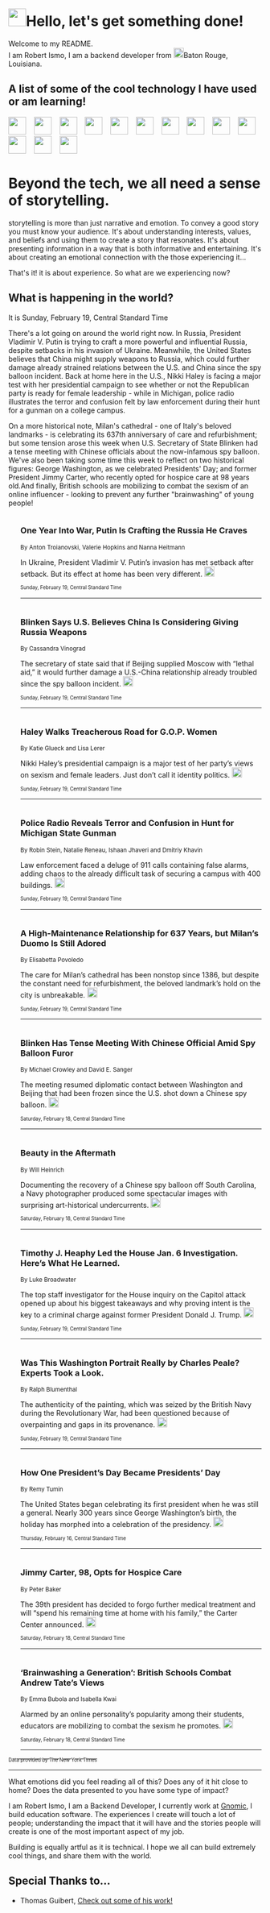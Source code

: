 <h1><img src="https://emojis.slackmojis.com/emojis/images/1643514375/3493/hot-coffee.gif?1643514375" width="35"/>Hello, let's get something done!</h1>

<p>Welcome to my README.<br/>
I am Robert Ismo, I am a backend developer from <img src="https://emojis.slackmojis.com/emojis/images/1638395689/50435/moulin_rouge.png?1638395689" width="20"/>Baton Rouge, Louisiana.</p>
<h2>A list of some of the cool technology I have used or am learning!</h2>
<p>
<img src="https://emojis.slackmojis.com/emojis/images/1643516091/21142/meow_bongotap.gif?1643516091" width="35" alt="">
<img src="https://img.shields.io/badge/Favorite%20Frontend%20Framework-SvelteKit-f83903" alt="">
<img src="https://img.shields.io/badge/Second%20Favorite-Vue-40b581" alt="">
<img src="https://img.shields.io/badge/Most%20Used%20Runtime-Nodejs-78b061" alt="">
<img src="https://emojis.slackmojis.com/emojis/images/1643517416/34482/fire.gif?1643517416" width="35" alt="">
<img src="https://img.shields.io/badge/Javascript%20But%20Better-Typescript-0078ca" alt="">
<img src="https://img.shields.io/badge/Favorite%20Language-Elixir-3e244d" alt="">
<img src="https://img.shields.io/badge/Containerize%20Everything-Docker-6ac9ef" alt="">
<img src="https://emojis.slackmojis.com/emojis/images/1643514596/5999/meow_party.gif?1643514596" width="35" alt="">
<img src="https://img.shields.io/badge/API%20Love%20Language-Graphql-de32a5" alt="">
<img src="https://img.shields.io/badge/Our%20Favorite%20Version%20Controller-Git-e94f33" alt="">
<img src="https://img.shields.io/badge/Favorite%20Database-Redis-d42d1d" alt="">
<img src="https://emojis.slackmojis.com/emojis/images/1643514559/5584/deployparrot.gif?1643514559" width="35" alt="">
<img src="https://img.shields.io/badge/Container%20Interstate-RabbitMQ-f66200" alt="">
<img src="https://img.shields.io/badge/Gotta%20Learn-Kubernetes-316adf" alt="">
<img src="https://img.shields.io/badge/Really%20Mature%20Now-WASM-654fef" alt="">
<img src="https://emojis.slackmojis.com/emojis/images/1666642497/61942/dance_vibe.gif?1666642497" width="35" alt="">
<img src="https://img.shields.io/badge/For%20My%20M1-ARM64-657d96" alt="">
<img src="https://img.shields.io/badge/Loving%20This%20So%20Much-TailwindCSS-17bcb5" alt="">
<img src="https://img.shields.io/badge/Cool%20Build%20Tool-Vite-f9cb24" alt="">
<img src="https://emojis.slackmojis.com/emojis/images/1669231376/62819/working-on-it.gif?1669231376" width="35" alt="">
<img src="https://img.shields.io/badge/Fun%20and%20Easy%20Database-MongoDB-5f8c49" alt="">
<img src="https://img.shields.io/badge/JS%20Life%20Support-NPM-c73737" alt="">
<img src="https://img.shields.io/badge/I%20Liked%20It-DynamoDB-0073b9" alt="">
<img src="https://emojis.slackmojis.com/emojis/images/1643514045/46/question.gif?1643514045" width="35" alt="">
<img src="https://img.shields.io/badge/cool-React-60d6f9" alt="">
<img src="https://img.shields.io/badge/Future%20Big%20Project-Lambda-f37e00" alt="">
<img src="https://img.shields.io/badge/NPM%20But%20Better-PNPM-f1aa07" alt="">
<img src="https://emojis.slackmojis.com/emojis/images/1643514943/9662/fbwow.gif?1643514943" width="35" alt="">
<img src="https://img.shields.io/badge/First%20Language-C-662079" alt="">
<img src="https://img.shields.io/badge/Where%20I%20Deploy%20Frontend-Vercel-000000" alt="">
<img src="https://img.shields.io/badge/Who%20Does%20not%20Want%20an%20App-Swift-f9492a" alt="">
<img src="https://emojis.slackmojis.com/emojis/images/1643514058/151/javascript.png?1643514058" width="35" alt="">
<img src="https://img.shields.io/badge/cool-Python-fbd542" alt="">
<img src="https://img.shields.io/badge/Favorite%20Something-Stripe-656cdc" alt="">
<img src="https://img.shields.io/badge/Of%20Course-HTML5-ed6327" alt="">
<img src="https://emojis.slackmojis.com/emojis/images/1660415405/60731/bomb.gif?1660415405" width="35" alt="">
<img src="https://img.shields.io/badge/hate-CSS-2964ec" alt="">
<img src="https://img.shields.io/badge/Learning-CircleCI-141215" alt="">
<img src="https://img.shields.io/badge/Learning-Rust-fbbb3b" alt="">
<img src="https://emojis.slackmojis.com/emojis/images/1660415397/60712/writing-hand.gif?1660415397" width="35" alt="">
<img src="https://img.shields.io/badge/Dev%20Browser%20of%20Choice-Firefox-cc4e26" alt="">
<img src="https://img.shields.io/badge/Recoverying%20From%20Windows-UNIX-1781e3" alt="">
<img src="https://img.shields.io/badge/LOVE-LogSeq-90c1c2" alt="">
<img src="https://emojis.slackmojis.com/emojis/images/1643514066/223/kirby.gif?1643514066" width="35" alt="">
<img src="https://img.shields.io/badge/Daily%20Driver-MacOS-e6e6e8" alt="">
<img src="https://img.shields.io/badge/Git%20Server-Github-000000" alt="">
<img src="https://img.shields.io/badge/enjoyable-EC2-f17428" alt="">
<img src="https://emojis.slackmojis.com/emojis/images/1643514239/2069/excited.gif?1643514239" width="35" alt="">
</p>
<h1>Beyond the tech, we all need a sense of storytelling.</h1>
<p>storytelling is more than just narrative and emotion. To convey a good story you must know your audience. It's about understanding interests, values, and beliefs and using them to create a story that resonates. It's about presenting information in a way that is both informative and entertaining. It's about creating an emotional connection with the those experiencing it...</p>
<p>That's it! it is about experience. So what are we experiencing now?</p>
<h2>What is happening in the world?</h2>
<p>It is Sunday, February 19, Central Standard Time</p>
<p>
There&#39;s a lot going on around the world right now. In Russia, President Vladimir V. Putin is trying to craft a more powerful and influential Russia, despite setbacks in his invasion of Ukraine. Meanwhile, the United States believes that China might supply weapons to Russia, which could further damage already strained relations between the U.S. and China since the spy balloon incident. Back at home here in the U.S., Nikki Haley is facing a major test with her presidential campaign to see whether or not the Republican party is ready for female leadership - while in Michigan, police radio illustrates the terror and confusion felt by law enforcement during their hunt for a gunman on a college campus. 

On a more historical note, Milan&#39;s cathedral - one of Italy&#39;s beloved landmarks - is celebrating its 637th anniversary of care and refurbishment; but some tension arose this week when U.S. Secretary of State Blinken had a tense meeting with Chinese officials about the now-infamous spy balloon. We&#39;ve also been taking some time this week to reflect on two historical figures: George Washington, as we celebrated Presidents&#39; Day; and former President Jimmy Carter, who recently opted for hospice care at 98 years old.And finally, British schools are mobilizing to combat the sexism of an online influencer - looking to prevent any further &quot;brainwashing&quot; of young people!</p>
<ol>
<img src="https://img.shields.io/badge/-world-blue" alt="">
<h3>One Year Into War, Putin Is Crafting the Russia He Craves</h3>
<sub>By Anton Troianovski, Valerie Hopkins and Nanna Heitmann</sub>
<p>In Ukraine, President Vladimir V. Putin’s invasion has met setback after setback. But its effect at home has been very different.  <a href="https://nyti.ms/3Z4IDzR"><img src="https://developer.nytimes.com/files/poweredby_nytimes_30b.png?v=1583354208352" height="20"></a></p>
<sub><sub>Sunday, February 19, Central Standard Time</sub></sub>
<hr/>
<img src="https://img.shields.io/badge/-world-blue" alt="">
<h3>Blinken Says U.S. Believes China Is Considering Giving Russia Weapons</h3>
<sub>By Cassandra Vinograd</sub>
<p>The secretary of state said that if Beijing supplied Moscow with “lethal aid,” it would further damage a U.S.-China relationship already troubled since the spy balloon incident.  <a href="https://nyti.ms/3ScPFAn"><img src="https://developer.nytimes.com/files/poweredby_nytimes_30b.png?v=1583354208352" height="20"></a></p>
<sub><sub>Sunday, February 19, Central Standard Time</sub></sub>
<hr/>
<img src="https://img.shields.io/badge/-us-blue" alt="">
<h3>Haley Walks Treacherous Road for G.O.P. Women</h3>
<sub>By Katie Glueck and Lisa Lerer</sub>
<p>Nikki Haley’s presidential campaign is a major test of her party’s views on sexism and female leaders. Just don’t call it identity politics.  <a href="https://nyti.ms/3xzNA8s"><img src="https://developer.nytimes.com/files/poweredby_nytimes_30b.png?v=1583354208352" height="20"></a></p>
<sub><sub>Sunday, February 19, Central Standard Time</sub></sub>
<hr/>
<img src="https://img.shields.io/badge/-us-blue" alt="">
<h3>Police Radio Reveals Terror and Confusion in Hunt for Michigan State Gunman</h3>
<sub>By Robin Stein, Natalie Reneau, Ishaan Jhaveri and Dmitriy Khavin</sub>
<p>Law enforcement faced a deluge of 911 calls containing false alarms, adding chaos to the already difficult task of securing a campus with 400 buildings.  <a href="https://nyti.ms/3YTtBNw"><img src="https://developer.nytimes.com/files/poweredby_nytimes_30b.png?v=1583354208352" height="20"></a></p>
<sub><sub>Sunday, February 19, Central Standard Time</sub></sub>
<hr/>
<img src="https://img.shields.io/badge/-world-blue" alt="">
<h3>A High-Maintenance Relationship for 637 Years, but Milan’s Duomo Is Still Adored</h3>
<sub>By Elisabetta Povoledo</sub>
<p>The care for Milan’s cathedral has been nonstop since 1386, but despite the constant need for refurbishment, the beloved landmark’s hold on the city is unbreakable.  <a href="https://nyti.ms/3kagSqY"><img src="https://developer.nytimes.com/files/poweredby_nytimes_30b.png?v=1583354208352" height="20"></a></p>
<sub><sub>Sunday, February 19, Central Standard Time</sub></sub>
<hr/>
<img src="https://img.shields.io/badge/-world-blue" alt="">
<h3>Blinken Has Tense Meeting With Chinese Official Amid Spy Balloon Furor</h3>
<sub>By Michael Crowley and David E. Sanger</sub>
<p>The meeting resumed diplomatic contact between Washington and Beijing that had been frozen since the U.S. shot down a Chinese spy balloon.  <a href="https://nyti.ms/3k74g3N"><img src="https://developer.nytimes.com/files/poweredby_nytimes_30b.png?v=1583354208352" height="20"></a></p>
<sub><sub>Saturday, February 18, Central Standard Time</sub></sub>
<hr/>
<img src="https://img.shields.io/badge/-arts-blue" alt="">
<h3>Beauty in the Aftermath</h3>
<sub>By Will Heinrich</sub>
<p>Documenting the recovery of a Chinese spy balloon off South Carolina, a Navy photographer produced some spectacular images with surprising art-historical undercurrents.  <a href="https://nyti.ms/3XPwfTG"><img src="https://developer.nytimes.com/files/poweredby_nytimes_30b.png?v=1583354208352" height="20"></a></p>
<sub><sub>Saturday, February 18, Central Standard Time</sub></sub>
<hr/>
<img src="https://img.shields.io/badge/-us-blue" alt="">
<h3>Timothy J. Heaphy Led the House Jan. 6 Investigation. Here’s What He Learned.</h3>
<sub>By Luke Broadwater</sub>
<p>The top staff investigator for the House inquiry on the Capitol attack opened up about his biggest takeaways and why proving intent is the key to a criminal charge against former President Donald J. Trump.  <a href="https://nyti.ms/3xBjvoK"><img src="https://developer.nytimes.com/files/poweredby_nytimes_30b.png?v=1583354208352" height="20"></a></p>
<sub><sub>Sunday, February 19, Central Standard Time</sub></sub>
<hr/>
<img src="https://img.shields.io/badge/-arts-blue" alt="">
<h3>Was This Washington Portrait Really by Charles Peale? Experts Took a Look.</h3>
<sub>By Ralph Blumenthal</sub>
<p>The authenticity of the painting, which was seized by the British Navy during the Revolutionary War, had been questioned because of overpainting and gaps in its provenance.  <a href="https://nyti.ms/3lDTWAG"><img src="https://developer.nytimes.com/files/poweredby_nytimes_30b.png?v=1583354208352" height="20"></a></p>
<sub><sub>Sunday, February 19, Central Standard Time</sub></sub>
<hr/>
<img src="https://img.shields.io/badge/-us-blue" alt="">
<h3>How One President’s Day Became Presidents’ Day</h3>
<sub>By Remy Tumin</sub>
<p>The United States began celebrating its first president when he was still a general. Nearly 300 years since George Washington’s birth, the holiday has morphed into a celebration of the presidency.  <a href="https://nyti.ms/3EcxftU"><img src="https://developer.nytimes.com/files/poweredby_nytimes_30b.png?v=1583354208352" height="20"></a></p>
<sub><sub>Thursday, February 16, Central Standard Time</sub></sub>
<hr/>
<img src="https://img.shields.io/badge/-us-blue" alt="">
<h3>Jimmy Carter, 98, Opts for Hospice Care</h3>
<sub>By Peter Baker</sub>
<p>The 39th president has decided to forgo further medical treatment and will “spend his remaining time at home with his family,” the Carter Center announced.  <a href="https://nyti.ms/3ICjE1L"><img src="https://developer.nytimes.com/files/poweredby_nytimes_30b.png?v=1583354208352" height="20"></a></p>
<sub><sub>Saturday, February 18, Central Standard Time</sub></sub>
<hr/>
<img src="https://img.shields.io/badge/-world-blue" alt="">
<h3>‘Brainwashing a Generation’: British Schools Combat Andrew Tate’s Views</h3>
<sub>By Emma Bubola and Isabella Kwai</sub>
<p>Alarmed by an online personality’s popularity among their students, educators are mobilizing to combat the sexism he promotes.  <a href="https://nyti.ms/3ElCNSV"><img src="https://developer.nytimes.com/files/poweredby_nytimes_30b.png?v=1583354208352" height="20"></a></p>
<sub><sub>Saturday, February 18, Central Standard Time</sub></sub>
<hr/>
</ol>
<a href="https://developer.nytimes.com"><sub><sub>Data provided by The New York Times</sub></sub></a>
<hr/>
<p>What emotions did you feel reading all of this? Does any of it hit close to home? Does the data presented to you have some type of impact?</p>
<p>I am Robert Ismo, I am a Backend Developer, I currently work at <a href="https://gnomic.education/">Gnomic</a>, I build education software. The experiences I create will touch a lot of people; understanding the impact that it will have and the stories people will create is one of the most important aspect of my job.</p>
<p>Building is equally artful as it is technical. I hope we all can build extremely cool things, and share them with the world.</p>
<h2>Special Thanks to...</h2>
<ul>
<li>Thomas Guibert, <a href="https://github.com/thmsgbrt/thmsgbrt">Check out some of his work!</a></li>
</ul>